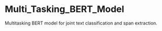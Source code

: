 # Multi_Tasking_BERT_Model

Multitasking BERT model for joint text classification and span extraction.
